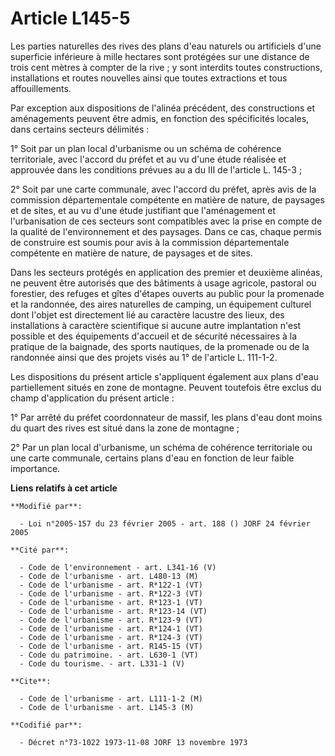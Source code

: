 # Article L145-5

Les parties naturelles des rives des plans d'eau naturels ou artificiels d'une superficie inférieure à mille hectares sont
protégées sur une distance de trois cent mètres à compter de la rive ; y sont interdits toutes constructions, installations
et routes nouvelles ainsi que toutes extractions et tous affouillements.

Par exception aux dispositions de l'alinéa précédent, des constructions et aménagements peuvent être admis, en fonction des
spécificités locales, dans certains secteurs délimités :

1° Soit par un plan local d'urbanisme ou un schéma de cohérence territoriale, avec l'accord du préfet et au vu d'une étude
réalisée et approuvée dans les conditions prévues au a du III de l'article L. 145-3 ;

2° Soit par une carte communale, avec l'accord du préfet, après avis de la commission départementale compétente en matière de
nature, de paysages et de sites, et au vu d'une étude justifiant que l'aménagement et l'urbanisation de ces secteurs sont
compatibles avec la prise en compte de la qualité de l'environnement et des paysages. Dans ce cas, chaque permis de
construire est soumis pour avis à la commission départementale compétente en matière de nature, de paysages et de sites.

Dans les secteurs protégés en application des premier et deuxième alinéas, ne peuvent être autorisés que des bâtiments à
usage agricole, pastoral ou forestier, des refuges et gîtes d'étapes ouverts au public pour la promenade et la randonnée, des
aires naturelles de camping, un équipement culturel dont l'objet est directement lié au caractère lacustre des lieux, des
installations à caractère scientifique si aucune autre implantation n'est possible et des équipements d'accueil et de
sécurité nécessaires à la pratique de la baignade, des sports nautiques, de la promenade ou de la randonnée ainsi que des
projets visés au 1° de l'article L. 111-1-2.

Les dispositions du présent article s'appliquent également aux plans d'eau partiellement situés en zone de montagne. Peuvent
toutefois être exclus du champ d'application du présent article :

1° Par arrêté du préfet coordonnateur de massif, les plans d'eau dont moins du quart des rives est situé dans la zone de
montagne ;

2° Par un plan local d'urbanisme, un schéma de cohérence territoriale ou une carte communale, certains plans d'eau en
fonction de leur faible importance.

**Liens relatifs à cet article**

	**Modifié par**:

	  - Loi n°2005-157 du 23 février 2005 - art. 188 () JORF 24 février 2005

	**Cité par**:

	  - Code de l'environnement - art. L341-16 (V)
	  - Code de l'urbanisme - art. L480-13 (M)
	  - Code de l'urbanisme - art. R*122-1 (VT)
	  - Code de l'urbanisme - art. R*122-3 (VT)
	  - Code de l'urbanisme - art. R*123-1 (VT)
	  - Code de l'urbanisme - art. R*123-14 (VT)
	  - Code de l'urbanisme - art. R*123-9 (VT)
	  - Code de l'urbanisme - art. R*124-1 (VT)
	  - Code de l'urbanisme - art. R*124-3 (VT)
	  - Code de l'urbanisme - art. R145-15 (VT)
	  - Code du patrimoine. - art. L630-1 (VT)
	  - Code du tourisme. - art. L331-1 (V)

	**Cite**:

	  - Code de l'urbanisme - art. L111-1-2 (M)
	  - Code de l'urbanisme - art. L145-3 (M)

	**Codifié par**:

	  - Décret n°73-1022 1973-11-08 JORF 13 novembre 1973
